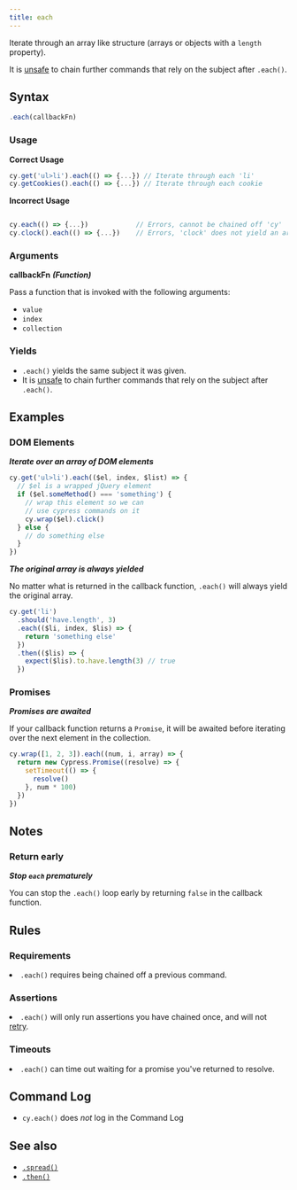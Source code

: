 ```yaml
---
title: each
---
```


Iterate through an array like structure (arrays or objects with a `length`
property).

It is [unsafe](/guides/retry-ability#Only-Queries-are-retried) to chain further
commands that rely on the subject after `.each()`.

## Syntax

```javascript
.each(callbackFn)
```

### Usage

**<Icon name="check-circle" color="green"></Icon> Correct Usage**

```javascript
cy.get('ul>li').each(() => {...}) // Iterate through each 'li'
cy.getCookies().each(() => {...}) // Iterate through each cookie
```

**<Icon name="exclamation-triangle" color="red"></Icon> Incorrect Usage**

```javascript

cy.each(() => {...})            // Errors, cannot be chained off 'cy'
cy.clock().each(() => {...})    // Errors, 'clock' does not yield an array
```

### Arguments

**<Icon name="angle-right"></Icon> callbackFn** **_(Function)_**

Pass a function that is invoked with the following arguments:

- `value`
- `index`
- `collection`

### Yields [<Icon name="question-circle"/>](/guides/core-concepts/introduction-to-cypress#Subject-Management)

- `.each()` yields the same subject it was given.
- It is [unsafe](/guides/retry-ability#Only-Queries-are-retried) to chain
  further commands that rely on the subject after `.each()`.

## Examples

### DOM Elements

**_Iterate over an array of DOM elements_**

```javascript
cy.get('ul>li').each(($el, index, $list) => {
  // $el is a wrapped jQuery element
  if ($el.someMethod() === 'something') {
    // wrap this element so we can
    // use cypress commands on it
    cy.wrap($el).click()
  } else {
    // do something else
  }
})
```

**_The original array is always yielded_**

No matter what is returned in the callback function, `.each()` will always yield
the original array.

```javascript
cy.get('li')
  .should('have.length', 3)
  .each(($li, index, $lis) => {
    return 'something else'
  })
  .then(($lis) => {
    expect($lis).to.have.length(3) // true
  })
```

### Promises

**_Promises are awaited_**

If your callback function returns a `Promise`, it will be awaited before
iterating over the next element in the collection.

```javascript
cy.wrap([1, 2, 3]).each((num, i, array) => {
  return new Cypress.Promise((resolve) => {
    setTimeout(() => {
      resolve()
    }, num * 100)
  })
})
```

## Notes

### Return early

**_Stop `each` prematurely_**

You can stop the `.each()` loop early by returning `false` in the callback
function.

## Rules

### Requirements [<Icon name="question-circle"/>](/guides/core-concepts/introduction-to-cypress#Chains-of-Commands)

<List><li>`.each()` requires being chained off a previous command.</li></List>

### Assertions [<Icon name="question-circle"/>](/guides/core-concepts/introduction-to-cypress#Assertions)

<List><li>`.each()` will only run assertions you have chained once, and will not
[retry](/guides/core-concepts/retry-ability).</li></List>

### Timeouts [<Icon name="question-circle"/>](/guides/core-concepts/introduction-to-cypress#Timeouts)

<List><li>`.each()` can time out waiting for a promise you've returned to
resolve.</li></List>

## Command Log

- `cy.each()` does _not_ log in the Command Log

## See also

- [`.spread()`](/api/commands/spread)
- [`.then()`](/api/commands/then)

